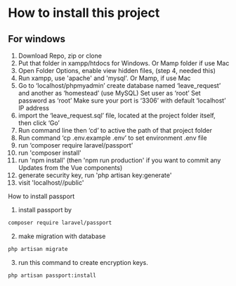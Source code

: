 # How to install this project 

## For windows

1) Download Repo, zip or clone
2) Put that folder in xampp/htdocs for Windows. Or Mamp folder if use Mac
3) Open Folder Options, enable view hidden files, (step 4, needed this)
4) Run xampp, use 'apache' and 'mysql'. Or Mamp, if use Mac
5) Go to ‘localhost/phpmyadmin’ create database named ‘leave_request’ and another as ‘homestead’ (use MySQL)
	Set user as ‘root’
	Set password as ‘root’
	Make sure your port is ‘3306’ with default ‘localhost’ IP address
6) import the ‘leave_request.sql’ file, located at the project folder itself, then click ‘Go’
7) Run command line then ‘cd’ to active the path of that project folder
8) Run command ‘cp .env.example .env’ to set environment .env file
9) run ‘composer require laravel/passport’
10) run 'composer install'
11) run 'npm install' (then 'npm run production' if you want to commit any Updates from the Vue components)
12) generate security key, run 'php artisan key:generate'
13) visit 'localhost/<folder project name>/public'

How to install passport

1) install passport by
```sh
composer require laravel/passport
```

2) make migration with database
```sh
php artisan migrate
```

3) run this command to create encryption keys.
```sh
php artisan passport:install
```
